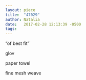 ```yaml
---
layout: piece
title:  "47029"
author: Natalia
date:   2017-02-28 12:13:39 -0500
tags:
---
```


“of best fit”

glov

paper towel

fine mesh weave
